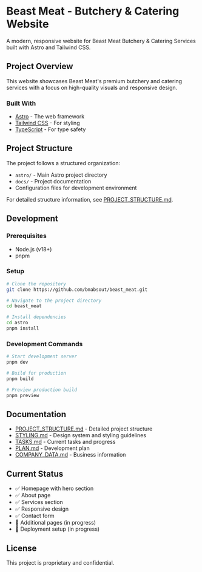 # Beast Meat - Butchery & Catering Website

A modern, responsive website for Beast Meat Butchery & Catering Services built with Astro and Tailwind CSS.

## Project Overview

This website showcases Beast Meat's premium butchery and catering services with a focus on high-quality visuals and responsive design.

### Built With

- [Astro](https://astro.build/) - The web framework
- [Tailwind CSS](https://tailwindcss.com/) - For styling
- [TypeScript](https://www.typescriptlang.org/) - For type safety

## Project Structure

The project follows a structured organization:

- `astro/` - Main Astro project directory
- `docs/` - Project documentation
- Configuration files for development environment

For detailed structure information, see [PROJECT_STRUCTURE.md](PROJECT_STRUCTURE.md).

## Development

### Prerequisites

- Node.js (v18+)
- pnpm

### Setup

```bash
# Clone the repository
git clone https://github.com/bmabsout/beast_meat.git

# Navigate to the project directory
cd beast_meat

# Install dependencies
cd astro
pnpm install
```

### Development Commands

```bash
# Start development server
pnpm dev

# Build for production
pnpm build

# Preview production build
pnpm preview
```

## Documentation

- [PROJECT_STRUCTURE.md](PROJECT_STRUCTURE.md) - Detailed project structure
- [STYLING.md](STYLING.md) - Design system and styling guidelines
- [TASKS.md](TASKS.md) - Current tasks and progress
- [PLAN.md](PLAN.md) - Development plan
- [COMPANY_DATA.md](COMPANY_DATA.md) - Business information

## Current Status

- ✅ Homepage with hero section
- ✅ About page
- ✅ Services section
- ✅ Responsive design
- ✅ Contact form
- 🔄 Additional pages (in progress)
- 🔄 Deployment setup (in progress)

## License

This project is proprietary and confidential. 